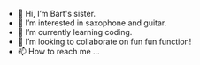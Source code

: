 - 👋 Hi, I’m Bart's sister.
- 👀 I’m interested in saxophone and guitar.
- 🌱 I’m currently learning coding.
- 💞️ I’m looking to collaborate on fun fun function!
- 📫 How to reach me ...

<!---
LisaIsCoding/LisaIsCoding is a ✨ special ✨ repository because its `README.md` (this file) appears on your GitHub profile.
You can click the Preview link to take a look at your changes.
--->
